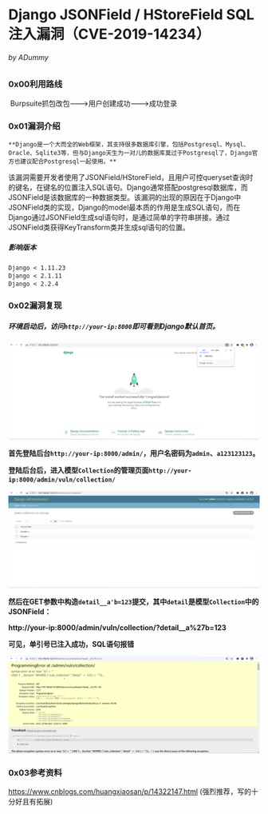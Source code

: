 # Django JSONField / HStoreField SQL注入漏洞（CVE-2019-14234）

###### by ADummy

### 0x00利用路线

​			Burpsuite抓包改包--->用户创建成功--->成功登录

### 0x01漏洞介绍

```
**Django是一个大而全的Web框架，其支持很多数据库引擎，包括Postgresql、Mysql、Oracle、Sqlite3等，但与Django天生为一对儿的数据库莫过于Postgresql了，Django官方也建议配合Postgresql一起使用。**
```

​		该漏洞需要开发者使用了JSONField/HStoreField，且用户可控queryset查询时的键名，在键名的位置注入SQL语句。Django通常搭配postgresql数据库，而JSONField是该数据库的一种数据类型。该漏洞的出现的原因在于Django中JSONField类的实现，Django的model最本质的作用是生成SQL语句，而在Django通过JSONField生成sql语句时，是通过简单的字符串拼接。通过JSONField类获得KeyTransform类并生成sql语句的位置。

##### 影响版本

```
Django < 1.11.23
Django < 2.1.11
Django < 2.2.4
```

### 0x02漏洞复现

##### 			环境启动后，访问`http://your-ip:8000`即可看到Django默认首页。

![Django_JSONField_HStoreField_SQL注入漏洞_1](https://github.com/ADummmy/vulhub_Writeup/blob/main/src/Django_JSONField_HStoreField_SQL注入漏洞_1.jpg)

**首先登陆后台`http://your-ip:8000/admin/`，用户名密码为`admin`、`a123123123`。**

**登陆后台后，进入模型`Collection`的管理页面`http://your-ip:8000/admin/vuln/collection/`**

![Django_JSONField_HStoreField_SQL注入漏洞_2](https://github.com/ADummmy/vulhub_Writeup/blob/main/src/Django_JSONField_HStoreField_SQL注入漏洞_2.jpg)

**然后在GET参数中构造`detail__a'b=123`提交，其中`detail`是模型`Collection`中的JSONField：**

**http://your-ip:8000/admin/vuln/collection/?detail__a%27b=123**

**可见，单引号已注入成功，SQL语句报错**

![Django_JSONField_HStoreField_SQL注入漏洞_3](https://github.com/ADummmy/vulhub_Writeup/blob/main/src/Django_JSONField_HStoreField_SQL注入漏洞_3.jpg)

### 0x03参考资料

https://www.cnblogs.com/huangxiaosan/p/14322147.html (强烈推荐，写的十分好且有拓展)



